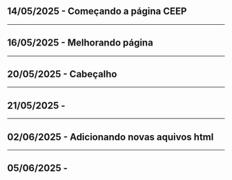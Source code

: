 ## 14/05/2025 - Começando a página CEEP
---
## 16/05/2025 - Melhorando página
---
## 20/05/2025 - Cabeçalho
---
## 21/05/2025 - 
---
## 02/06/2025 - Adicionando novas aquivos html
---
## 05/06/2025 - 
